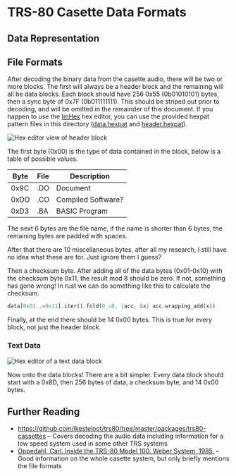 # TRS-80 Casette Data Formats

## Data Representation

## File Formats

After decoding the binary data from the casette audio, there will be two or more blocks.
The first will always be a header block and the remaining will all be data blocks.
Each block should have 256 0x55 (0b01010101) bytes, then a sync byte of 0x7F (0b011111111).
This should be striped out prior to decoding, and will be omitted in the remainder of this document.
If you happen to use the [ImHex](https://imhex.werwolv.net) hex editor, you can use the provided hexpat pattern files in this directory ([data.hexpat](data.hexpat) and [header.hexpat](header.hexpat)).

![Hex editor view of header block](https://github.com/Basicprogrammer10/trs80-interface/assets/50306817/620a3604-00ef-4278-ac3a-406b8c6c3fc4)

The first byte (0x00) is the type of data contained in the block, below is a table of possible values.

| Byte | File | Description        |
| ---- | ---- | ------------------ |
| 0x9C | .DO  | Document           |
| 0xDO | .CO  | Compiled Software? |
| 0xD3 | .BA  | BASIC Program      |

The next 6 bytes are the file name, if the name is shorter than 6 bytes, the remaining bytes are padded with spaces.

After that there are 10 miscellaneous bytes, after all my research, I still have no idea what these are for.
Just ignore them I guess?

Then a checksum byte.
After adding all of the data bytes (0x01-0x10) with the checksum byte 0x11, the result mod 8 should be zero.
If not, something has gone wrong!
In rust we can do something like this to calculate the checksum.

```rust
data[0x01..=0x11].iter().fold(0_u8, |acc, &x| acc.wrapping_add(x))
```

Finally, at the end there should be 14 0x00 bytes.
This is true for every block, not just the header block.

### Text Data

![Hex editor of a text data block](https://github.com/Basicprogrammer10/trs80-interface/assets/50306817/3c025531-7403-47d3-b6fa-42a74d86daaa)

Now onto the data blocks!
There are a bit simpler.
Every data block should start with a 0x8D, then 256 bytes of data, a checksum byte, and 14 0x00 bytes.

## Further Reading

- https://github.com/lkesteloot/trs80/tree/master/packages/trs80-cassettes &ndash; Covers decoding the audio data including information for a low speed system used in some other TRS systems
- [Oppedahl, Carl. Inside the TRS-80 Model 100. Weber System, 1985.](http://www.club100.org/library/libdoc.html) &ndash; Good information on the whole casette system, but only briefly mentions the file formats
